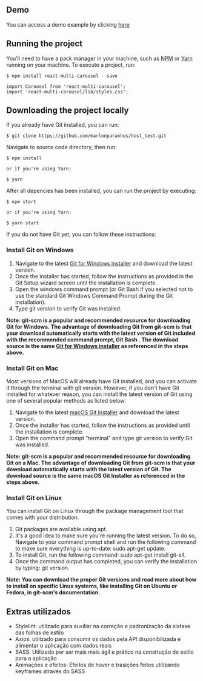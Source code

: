 ## Demo
You can access a demo example by clicking [here](https://host-test-nine.vercel.app/)

## Running the project
You’ll need to have a pack manager in your machine, such as [NPM](https://nodejs.org/en/) or [Yarn](https://yarnpkg.com/) running on your machine. To execute a project, run:

```
$ npm install react-multi-carousel --save

import Carousel from 'react-multi-carousel';
import 'react-multi-carousel/lib/styles.css';
```
## Downloading the project locally
If you already have Git installed, you can run:
```
$ git clone https://github.com/marlonparanhos/host_test.git
```
Navigate to source code directory, then run:
```
$ npm install

or if you're using Yarn:

$ yarn
```

After all depencies has been installed, you can run the project by executing:
```
$ npm start

or if you're using Yarn:

$ yarn start
```

If you do not have Git yet, you can follow these instructions:
### Install Git on Windows
1. Navigate to the latest [Git for Windows installer](https://gitforwindows.org/) and download the latest version.
2. Once the installer has started, follow the instructions as provided in the Git Setup wizard screen until the installation is complete.
3. Open the windows command prompt (or Git Bash if you selected not to use the standard Git Windows Command Prompt during the Git installation).
4. Type git version to verify Git was installed.

**Note: git-scm is a popular and recommended resource for downloading Git for Windows. The advantage of downloading Git from git-scm is that your download automatically starts with the latest version of Git included with the recommended command prompt, Git Bash . The download source is the same [Git for Windows installer](https://gitforwindows.org/) as referenced in the steps above.**

### Install Git on Mac
Most versions of MacOS will already have Git installed, and you can activate it through the terminal with git version. However, if you don't have Git installed for whatever reason, you can install the latest version of Git using one of several popular methods as listed below:

1. Navigate to the latest [macOS Git Installer](https://sourceforge.net/projects/git-osx-installer/files/git-2.23.0-intel-universal-mavericks.dmg/download?use_mirror=autoselect) and download the latest version.
2. Once the installer has started, follow the instructions as provided until the installation is complete.
3. Open the command prompt "terminal" and type git version to verify Git was installed.

**Note: git-scm is a popular and recommended resource for downloading Git on a Mac. The advantage of downloading Git from git-scm is that your download automatically starts with the latest version of Git. The download source is the same macOS Git Installer as referenced in the steps above.**

### Install Git on Linux
You can install Git on Linux through the package management tool that comes with your distribution.

1. Git packages are available using apt.
2. It's a good idea to make sure you're running the latest version. To do so, Navigate to your command prompt shell and run the following command to make sure everything is up-to-date: sudo apt-get update.
3. To install Git, run the following command: sudo apt-get install git-all.
4. Once the command output has completed, you can verify the installation by typing: git version.

**Note: You can download the proper Git versions and read more about how to install on specific Linux systems, like installing Git on Ubuntu or Fedora, in git-scm's documentation.**

## Extras utilizados

- Stylelint: utilizado para auxiliar na correção e padronização da sixtaxe das folhas de estilo
- Axios: utilizado para consumir os dados pela API disponibilizada e alimentar o aplicação com dados reais
- SASS: Utilizado por ser mais mais ágil e prático na construção de estilo para a aplicação
- Animações e efeitos: Efeitos de hover e trasições feitos utilizando keyframes através do SASS
